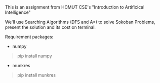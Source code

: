 This is an assignment from HCMUT CSE's "Introduction to Artificical Intelligence"

We'll use Searching Algorithms (DFS and A*) to solve Sokoban Problems, present the solution and its cost on terminal.

Requirement packages:
- numpy
> pip install numpy

- munkres
> pip install munkres

